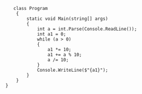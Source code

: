        class Program
        {
            static void Main(string[] args)
            {
                int a = int.Parse(Console.ReadLine());
                int a1 = 0;
                while (a > 0)
                {
                    a1 *= 10;
                    a1 += a % 10;
                    a /= 10;
                }
                Console.WriteLine($"{a1}");
            }
        }
    }
